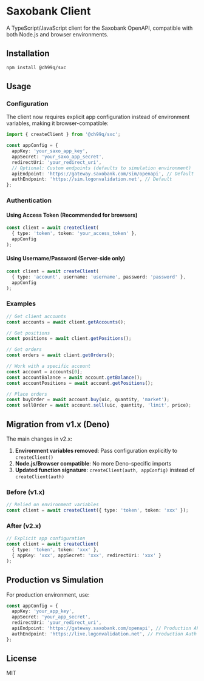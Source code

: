 # Saxobank Client

A TypeScript/JavaScript client for the Saxobank OpenAPI, compatible with both Node.js and browser environments.

## Installation

```bash
npm install @ch99q/sxc
```

## Usage

### Configuration

The client now requires explicit app configuration instead of environment variables, making it browser-compatible:

```typescript
import { createClient } from '@ch99q/sxc';

const appConfig = {
  appKey: 'your_saxo_app_key',
  appSecret: 'your_saxo_app_secret', 
  redirectUri: 'your_redirect_uri',
  // Optional: Custom endpoints (defaults to simulation environment)
  apiEndpoint: 'https://gateway.saxobank.com/sim/openapi', // Default
  authEndpoint: 'https://sim.logonvalidation.net', // Default
};
```

### Authentication

#### Using Access Token (Recommended for browsers)

```typescript
const client = await createClient(
  { type: 'token', token: 'your_access_token' },
  appConfig
);
```

#### Using Username/Password (Server-side only)

```typescript
const client = await createClient(
  { type: 'account', username: 'username', password: 'password' },
  appConfig
);
```

### Examples

```typescript
// Get client accounts
const accounts = await client.getAccounts();

// Get positions
const positions = await client.getPositions();

// Get orders  
const orders = await client.getOrders();

// Work with a specific account
const account = accounts[0];
const accountBalance = await account.getBalance();
const accountPositions = await account.getPositions();

// Place orders
const buyOrder = await account.buy(uic, quantity, 'market');
const sellOrder = await account.sell(uic, quantity, 'limit', price);
```

## Migration from v1.x (Deno)

The main changes in v2.x:

1. **Environment variables removed**: Pass configuration explicitly to `createClient()`
2. **Node.js/Browser compatible**: No more Deno-specific imports
3. **Updated function signature**: `createClient(auth, appConfig)` instead of `createClient(auth)`

### Before (v1.x)
```typescript
// Relied on environment variables
const client = await createClient({ type: 'token', token: 'xxx' });
```

### After (v2.x)
```typescript
// Explicit app configuration
const client = await createClient(
  { type: 'token', token: 'xxx' },
  { appKey: 'xxx', appSecret: 'xxx', redirectUri: 'xxx' }
);
```

## Production vs Simulation

For production environment, use:

```typescript
const appConfig = {
  appKey: 'your_app_key',
  appSecret: 'your_app_secret',
  redirectUri: 'your_redirect_uri',
  apiEndpoint: 'https://gateway.saxobank.com/openapi', // Production API
  authEndpoint: 'https://live.logonvalidation.net', // Production Auth
};
```

## License

MIT